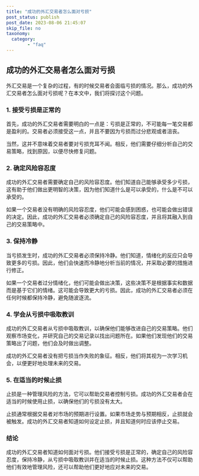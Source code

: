 ```yaml
---
title: "成功的外汇交易者怎么面对亏损"
post_status: publish
post_date: 2023-08-06 21:45:07
skip_file: no
taxonomy:
  category:
        - "faq"
---
```


## 成功的外汇交易者怎么面对亏损

外汇交易是一个复杂的过程，有的时候交易者会面临亏损的情况。那么，成功的外汇交易者怎么面对亏损呢？在本文中，我们将探讨这个问题。

### 1. 接受亏损是正常的

首先，成功的外汇交易者需要明白的一点是：亏损是正常的，不可能每一笔交易都是盈利的。交易者必须接受这一点，并且不要因为亏损而过分悲观或者沮丧。

当然，这并不意味着交易者要对亏损充耳不闻。相反，他们需要仔细分析自己的交易策略，找到原因，以便尽快修复问题。

### 2. 确定风险容忍度

成功的外汇交易者需要确定自己的风险容忍度。他们知道自己能够承受多少亏损，这有助于他们做出更明智的决策，因为他们知道什么是可以承受的，什么是不可以承受的。

如果一个交易者没有明确的风险容忍度，他们可能会感到困惑，也可能会做出错误的决定。因此，成功的外汇交易者必须确定自己的风险容忍度，并且将其融入到自己的交易策略中。

### 3. 保持冷静

当亏损发生时，成功的外汇交易者必须保持冷静。他们知道，情绪化的反应只会导致更多的亏损。因此，他们会快速而冷静地分析当前的情况，并采取必要的措施进行修正。

如果一个交易者过分情绪化，他们可能会做出决策，这些决策不是根据事实和数据而是基于它们的情绪。这可能会导致更大的亏损。因此，成功的外汇交易者必须在任何时候都保持冷静，避免随波逐流。

### 4. 学会从亏损中吸取教训

成功的外汇交易者从亏损中吸取教训，以确保他们能够改进自己的交易策略。他们观察市场变化，并研究自己的交易记录以找出问题所在。如果他们发现他们的交易策略出了问题，他们会及时做出调整。

成功的外汇交易者没有把亏损当作失败的象征。相反，他们将其视为一次学习机会，以便更好地处理未来的交易。

### 5. 在适当的时候止损

止损是一种管理风险的方法，它可以帮助交易者控制亏损。成功的外汇交易者会在适当的时候使用止损，以确保他们的亏损没有太大。

止损通常根据交易者对市场的预期进行设置。如果市场走势与预期相反，止损就会被触发。成功的外汇交易者知道如何设定止损，并且知道何时应该停止交易。

### 结论

成功的外汇交易者知道如何面对亏损。他们接受亏损是正常的，确定自己的风险容忍度，保持冷静，从亏损中吸取教训并在适当的时候止损。这种方法不仅可以帮助他们有效地管理风险，还可以帮助他们更好地应对未来的交易。
